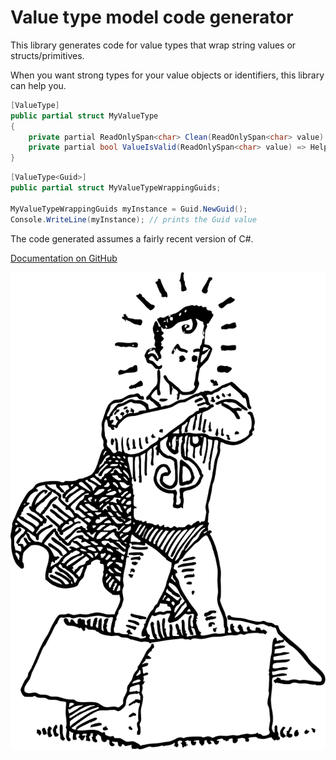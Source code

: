 Value type model code generator
===

This library generates code for value types that wrap string values or structs/primitives.

When you want strong types for your value objects or identifiers, this library can help you.

```csharp
[ValueType]
public partial struct MyValueType
{
    private partial ReadOnlySpan<char> Clean(ReadOnlySpan<char> value) => Helper.Clean.Trim(value);
    private partial bool ValueIsValid(ReadOnlySpan<char> value) => Helper.Validate.Default(value);
}
```
```csharp
[ValueType<Guid>]
public partial struct MyValueTypeWrappingGuids;

MyValueTypeWrappingGuids myInstance = Guid.NewGuid();
Console.WriteLine(myInstance); // prints the Guid value
```

The code generated assumes a fairly recent version of C#.

[Documentation on GitHub](https://github.com/oyms/ValueType/blob/main/README.md)

![Icon](https://raw.githubusercontent.com/oyms/ValueType/refs/heads/main/resources/logo.svg)